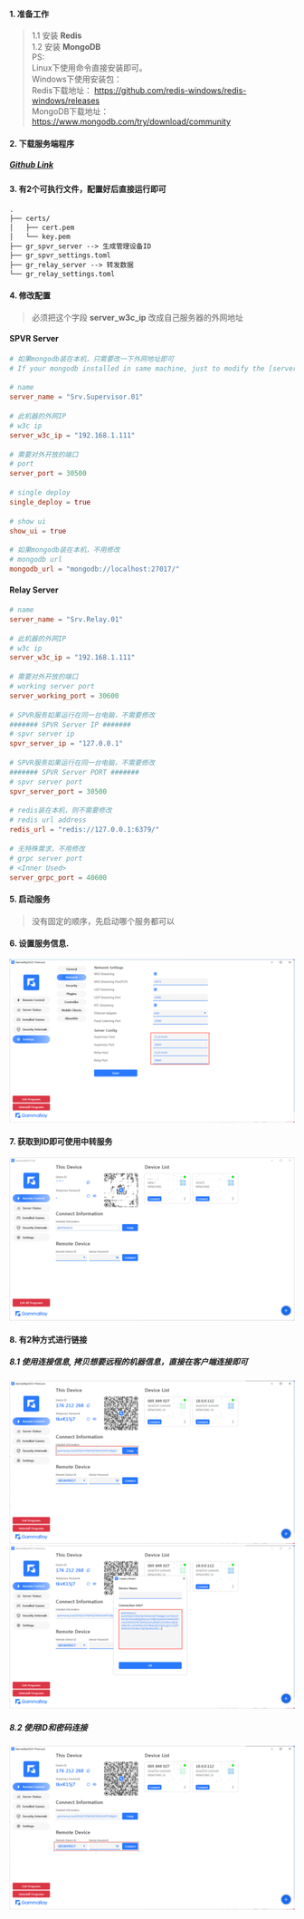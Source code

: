 #### 1. 准备工作
> 1.1 安装 **Redis**  
> 1.2 安装 **MongoDB**  
> PS:   
> Linux下使用命令直接安装即可。  
> Windows下使用安装包：  
> Redis下载地址： https://github.com/redis-windows/redis-windows/releases  
> MongoDB下载地址：https://www.mongodb.com/try/download/community


#### 2. 下载服务端程序
##### [Github Link](https://github.com/RGAA-Software/GammaRay/releases)

#### 3. 有2个可执行文件，配置好后直接运行即可
```
.
├── certs/
│   ├── cert.pem
│   └── key.pem
├── gr_spvr_server --> 生成管理设备ID
├── gr_spvr_settings.toml
├── gr_relay_server --> 转发数据
└── gr_relay_settings.toml

```

#### 4. 修改配置
> 必须把这个字段 **server_w3c_ip** 改成自己服务器的外网地址 
> 
#### SPVR Server
```toml
# 如果mongodb装在本机，只需要改一下外网地址即可
# If your mongodb installed in same machine, just to modify the [server_w3c_ip] to your External Ip.

# name
server_name = "Srv.Supervisor.01"

# 此机器的外网IP
# w3c ip
server_w3c_ip = "192.168.1.111"

# 需要对外开放的端口
# port
server_port = 30500

# single deploy
single_deploy = true

# show ui
show_ui = true

# 如果mongodb装在本机，不用修改
# mongodb url
mongodb_url = "mongodb://localhost:27017/"
```

#### Relay Server
```toml
# name
server_name = "Srv.Relay.01"

# 此机器的外网IP
# w3c ip
server_w3c_ip = "192.168.1.111"

# 需要对外开放的端口
# working server port
server_working_port = 30600

# SPVR服务如果运行在同一台电脑，不需要修改
####### SPVR Server IP #######
# spvr server ip
spvr_server_ip = "127.0.0.1"

# SPVR服务如果运行在同一台电脑，不需要修改
####### SPVR Server PORT #######
# spvr server port
spvr_server_port = 30500

# redis装在本机，则不需要修改
# redis url address
redis_url = "redis://127.0.0.1:6379/"

# 无特殊需求，不用修改
# grpc server port
# <Inner Used>
server_grpc_port = 40600
```

#### 5. 启动服务
> 没有固定的顺序，先启动哪个服务都可以  

#### 6. 设置服务信息.
![](images/server_settings.png)

#### 7. 获取到ID即可使用中转服务
![](images/server_main.png)

#### 8. 有2种方式进行链接
##### 8.1 使用连接信息, 拷贝想要远程的机器信息，直接在客户端连接即可
![](images/connect_1.png)
![](images/connect_1_1.png)
##### 8.2 使用ID和密码连接
![](images/connect_2.png)

